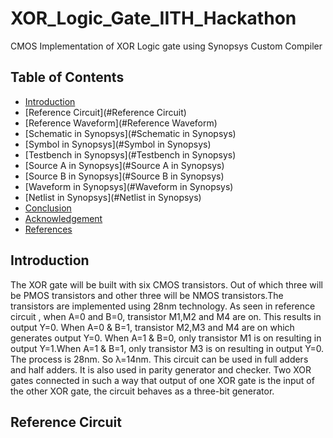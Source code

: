 # XOR_Logic_Gate_IITH_Hackathon
CMOS Implementation of XOR Logic gate using Synopsys Custom Compiler
## Table of Contents
* [Introduction](#Introduction)
* [Reference Circuit](#Reference Circuit)
* [Reference Waveform](#Reference Waveform)
* [Schematic in Synopsys](#Schematic in Synopsys)
* [Symbol in Synopsys](#Symbol in Synopsys)
* [Testbench in Synopsys](#Testbench in Synopsys)
* [Source A in Synopsys](#Source A in Synopsys)
* [Source B in Synopsys](#Source B in Synopsys)
* [Waveform in Synopsys](#Waveform in Synopsys)
* [Netlist in Synopsys](#Netlist in Synopsys)
* [Conclusion](#Conclusion)
* [Acknowledgement](#Acknowledgement)
* [References](#References)

## Introduction
The XOR gate will be built with six CMOS transistors. Out of which three will be PMOS transistors and other three will be NMOS transistors.The transistors are implemented using 28nm technology.
As seen in reference circuit , when A=0 and B=0, transistor M1,M2 and M4 are on. This results in output Y=0. When A=0 & B=1, transistor M2,M3 and M4 are on which generates output Y=0. When A=1 & B=0, only transistor M1 is on resulting in output Y=1.When A=1 & B=1, only transistor M3 is on resulting in output Y=0. The process is 28nm. So λ=14nm.
This circuit can be used in full adders and half adders. It is also used in parity generator and checker. Two XOR gates connected in such a way that output of one XOR gate is the input of the other XOR gate, the circuit behaves as a three-bit generator.

## Reference Circuit






 


